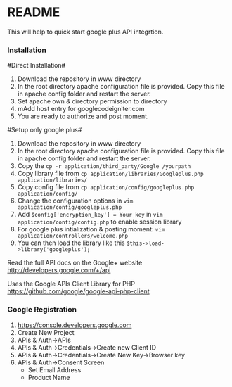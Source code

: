 # README #

This will help to quick start google plus API integrtion.


### Installation ###

#Direct Installation#

1. Download the repository in www directory
2. In the root directory apache configuration file is provided. Copy this file in apache config folder and restart the server.
3. Set apache own & directory permission to directory
4. mAdd host entry for googlecodeigniter.com
5. You are ready to authorize and post moment.

#Setup only google plus#
1. Download the repository in www directory
2. In the root directory apache configuration file is provided. Copy this file in apache config folder and restart the server.
3. Copy the `cp -r application/third_party/Google /yourpath`
4. Copy library file from `cp application/libraries/Googleplus.php application/libraries/`
5. Copy config file from `cp application/config/googleplus.php application/config/`
6. Change the configuration options in `vim application/config/googleplus.php` 
7. Add `$config['encryption_key'] = Your key` in `vim application/config/config.php` to enable session library 
8. For google plus intialization & posting moment: `vim application/controllers/welcome.php`
9. You can then load the library like this `$this->load->library('googleplus');`
  
  
Read the full API docs on the Google+ website http://developers.google.com/+/api

Uses the Google APIs Client Library for PHP https://github.com/google/google-api-php-client

### Google Registration ###
1. https://console.developers.google.com
2. Create New Project
3. APIs & Auth->APIs 
4. APIs & Auth->Credentials->Create new Client ID
5. APIs & Auth->Credentials->Create New Key->Browser key
6. APIs & Auth->Consent Screen
   * Set Email Address
   * Product Name
